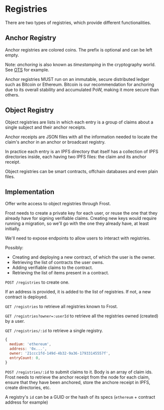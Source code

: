 # Registries

There are two types of registries, which provide different functionalities.

## Anchor Registry

Anchor registries are colored coins. The prefix is optional and can be left empty.

Note: _anchoring_ is also known as _timestamping_ in the cryptography world. See [OTS](https://opentimestamps.org/) for example.

Anchor registries MUST run on an immutable, secure distributed ledger such as Bitcoin or Ethereum. Bitcoin is our recommendation for anchoring due to its overall stability and accumulated PoW, making it more secure than others.

## Object Registry

Object registries are lists in which each entry is a group of claims about a single subject and their anchor receipts. 

Anchor receipts are JSON files with all the information needed to locate the claim's anchor in an anchor or broadcast registry.

In practice each entry is an IPFS directory that itself has a collection of IPFS directories inside, each having two IPFS files: the claim and its anchor receipt.

Object registries can be smart contracts, offchain databases and even plain files.

## Implementation

Offer write access to object registries through Frost. 

Frost needs to create a private key for each user, or reuse the one that they already have for signing verifiable claims. Creating new keys would require running a migration, so we'll go with the one they already have, at least initially.

We'll need to expose endpoints to allow users to interact with registries.

Possibly:
- Creating and deploying a new contract, of which the user is the owner.
- Retrieving the list of contracts the user owns.
- Adding verifiable claims to the contract.
- Retrieving the list of items present in a contract.

`POST /registries` to create one.

If an address is provided, it is added to the list of registries. If not, a new contract is deployed.

`GET /registries` to retrieve all registries known to Frost.

`GET /registries?owner=:userId` to retrieve all the registries owned (created) by a user.

`GET /registries/:id` to retrieve a single registry. 

```js
{
  medium: 'ethereum',
  address: '0x...',
  owner: '21ccc1fd-149d-4b32-9a36-17933145557f',
  entryCount: 0,
}
```

`POST /registries/:id` to submit claims to it. Body is an array of claim ids. Frost needs to retrieve the anchor receipt from the node for each claim, ensure that they have been anchored, store the anchore receipt in IPFS, create directories, etc. 

A registry's `id` can be a GUID or the hash of its specs (`ethereum` + contract address for example)
